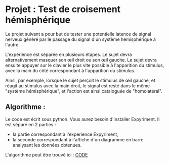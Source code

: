 # Projet : Test de croisement hémisphérique

Le projet suivant a pour but de tester une potentielle latence de signal nerveux généré par le passage du signal d'un système hémisphérique à l'autre.

L'expérience est séparée en plusieurs étapes. Le sujet devra alternativement masquer son œil droit ou son œil gauche. 
Le sujet devra ensuite appuyer sur le clavier le plus vite possible à l'apparition du stimulus, avec la main du côté correspondant à l'apparition du stimulus.

Ainsi, par exemple, lorsque le sujet perçoit le stimulus de œil gauche, et réagit au stimulus avec la main droit, le signal est resté dans le même "système hémisphérique", et l'action est ainsi cataloguée de "homolatéral".


## Algorithme :

Le code est écrit sous python. Vous aurez besoin d'installer Expyriment.
Il est séparé en 2 parties :
  * la partie correspondant à l'experience Expyriment,
  * la seconde correspondant à l'affiche d'un diagramme en barre analysant les données obtenues.

L'algorithme peut être trouvé ici : [CODE](https://github.com/PPersil/PCBS_hemisphere_project/blob/master/Test_de_croisement_hemispherique.py)
